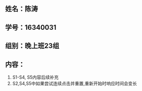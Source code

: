 ## 姓名：陈涛
## 学号：16340031
## 组别：晚上班23组
## 内容：
1. S1-S4, S5内容后续补充 
2. S2,S4,S5中如果尝试连续点击并重置,重新开始时响应时间会变长
